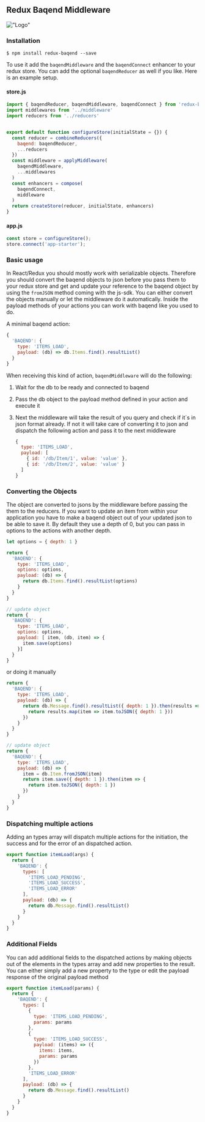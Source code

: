 ## Redux Baqend Middleware

!["Logo"](https://vm.orestes.info/jt/redux-baqend/raw/master/redux_baqend.svg)

### Installation
```
$ npm install redux-baqend --save
```
To use it add the `baqendMiddleware` and the `baqendConnect` enhancer to your redux store. You can add the optional `baqendReducer` as well if you like. Here is an example setup.

#### store.js
```js
import { baqendReducer, baqendMiddleware, baqendConnect } from 'redux-baqend'
import middlewares from '../middleware'
import reducers from '../reducers'


export default function configureStore(initialState = {}) {
  const reducer = combineReducers({
    baqend: baqendReducer,
    ...reducers
  })
  const middleware = applyMiddleware(
    baqendMiddleware,
    ...middlewares
  )
  const enhancers = compose(
    baqendConnect,
    middleware
  )
  return createStore(reducer, initialState, enhancers)
}
```

#### app.js
```js
const store = configureStore();
store.connect('app-starter');

```

### Basic usage
In React/Redux you should mostly work with serializable objects. Therefore you should convert the baqend objects to json before you pass them to your redux store and get and update your reference to the baqend object by using the `fromJSON` method coming with the js-sdk. You can either convert the objects manually or let the middleware do it automatically. Inside the payload methods of your actions you can work with baqend like you used to do.

A minimal baqend action:

```js
{
  'BAQEND': {
    type: 'ITEMS_LOAD',
    payload: (db) => db.Items.find().resultList()
  }
}
```
When receiving this kind of action, `baqendMiddleware` will do the following:

1. Wait for the db to be ready and connected to baqend
2. Pass the db object to the payload method defined in your action and execute it
3. Next the middleware will take the result of you query and check if it´s in json format already. If not it will take care of converting it to json and dispatch the following action and pass it to the next middleware

    ```js
    {
      type: 'ITEMS_LOAD',
      payload: [
        { id: '/db/Item/1', value: 'value' },
        { id: '/db/Item/2', value: 'value' }
      ]
    }
    ```

### Converting the Objects
The object are converted to jsons by the middleware before passing the them to the reducers. If you want to update an item from within your application you have to make a baqend object out of your updated json to be able to save it. By
default they use a depth of 0, but you can pass in options to the actions with another depth.

```js
let options = { depth: 1 }

return {
  'BAQEND': {
    type: 'ITEMS_LOAD',
    options: options,
    payload: (db) => {
      return db.Items.find().resultList(options)
    }
  }
}

// update object
return {
  'BAQEND': {
    type: 'ITEMS_LOAD',
    options: options,
    payload: [ item, (db, item) => {
      item.save(options)
    }]
  }
}
```

or doing it manually

```js
return {
  'BAQEND': {
    type: 'ITEMS_LOAD',
    payload: (db) => {
      return db.Message.find().resultList({ depth: 1 }).then(results => {
        return results.map(item => item.toJSON({ depth: 1 }))
      })
    }
  }
}

// update object
return {
  'BAQEND': {
    type: 'ITEMS_LOAD',
    payload: (db) => {
      item = db.Item.fromJSON(item)
      return item.save({ depth: 1 }).then(item => {
        return item.toJSON({ depth: 1 })
      })
    }
  }
}
```

### Dispatching multiple actions
Adding an types array will dispatch multiple actions for the initiation, the success and for the error of an dispatched action.

```js
export function itemLoad(args) {
  return {
    'BAQEND': {
      types: [
        'ITEMS_LOAD_PENDING',
        'ITEMS_LOAD_SUCCESS',
        'ITEMS_LOAD_ERROR'
      ],
      payload: (db) => {
        return db.Message.find().resultList()
      }
    }
  }
}
```

### Additional Fields
You can add additional fields to the dispatched actions by making objects out of the elements in the types array and add new properties to the result. You can either simply add a new property to the type or edit the payload response of the original payload method

```js
export function itemLoad(params) {
  return {
    'BAQEND': {
      types: [
        {
          type: 'ITEMS_LOAD_PENDING',
          params: params
        },
        {
          type: 'ITEMS_LOAD_SUCCESS',
          payload: (items) => ({
            items: items,
            params: params
          })
        },
        'ITEMS_LOAD_ERROR'
      ],
      payload: (db) => {
        return db.Message.find().resultList()
      }
    }
  }
}
```
